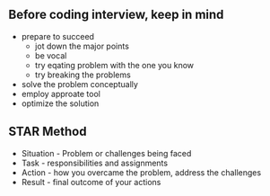 ## Before coding interview, keep in mind
- prepare to succeed
	- jot down the major points
	- be vocal
	- try eqating problem with the one you know
	- try breaking the problems
- solve the problem conceptually
- employ approate tool
- optimize the solution


## STAR Method
- Situation - Problem or challenges being faced
- Task - responsibilities and assignments
- Action - how you overcame the problem, address the challenges
- Result - final outcome of your actions